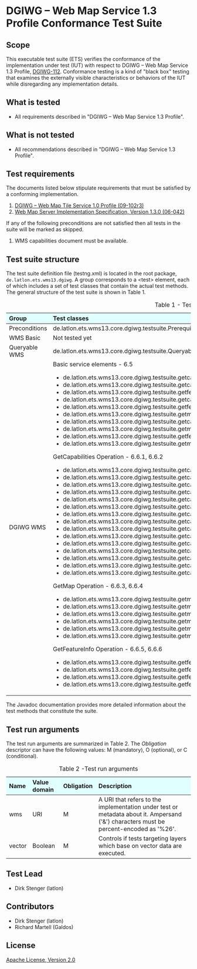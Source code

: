 
# DGIWG – Web Map Service 1.3 Profile Conformance Test Suite

## Scope

This executable test suite (ETS) verifies the conformance of the implementation under 
test (IUT) with respect to DGIWG – Web Map Service 1.3 Profile, [DGIWG-112](https://portal.dgiwg.org/files/?artifact_id=11514).
Conformance testing is a kind of "black box" testing that examines the externally 
visible characteristics or behaviors of the IUT while disregarding any implementation details.


## What is tested

  - All requirements described in "DGIWG – Web Map Service 1.3 Profile".


## What is not tested

  - All recommendations described in "DGIWG – Web Map Service 1.3 Profile".


## Test requirements

The documents listed below stipulate requirements that must be satisfied by a 
conforming implementation.

1. [DGIWG – Web Map Tile Service 1.0 Profile (09-102r3)](https://portal.opengeospatial.org/files/?artifact_id=66915)
2. [Web Map Server Implementation Specification, Version 1.3.0 (06-042)](http://portal.opengeospatial.org/files/?artifact_id=14416)

If any of the following preconditions are not satisfied then all tests in the 
suite will be marked as skipped.

1. WMS capabilities document must be available.


## Test suite structure

The test suite definition file (testng.xml) is located in the root package, 
`de.latlon.ets.wms13.dgiwg`. A group corresponds to a &lt;test&gt; element, each 
of which includes a set of test classes that contain the actual test methods. 
The general structure of the test suite is shown in Table 1.

<table>
  <caption>Table 1 - Test suite structure</caption>
  <thead>
    <tr style="text-align: left; background-color: LightCyan">
      <th>Group</th>
      <th>Test classes</th>
    </tr>
  </thead>
  <tbody>
    <tr>
      <td>Preconditions</td>
      <td>de.latlon.ets.wms13.core.dgiwg.testsuite.Prerequisites</td>
    </tr>
    <tr>
      <td>WMS Basic</td>
      <td>Not tested yet</td>
    </tr>
    <tr>
      <td>Queryable WMS</td>
      <td>de.latlon.ets.wms13.core.dgiwg.testsuite.QueryableWMS</td>
    </tr>
    <tr>
      <td>DGIWG WMS</td>
      <td>
        Basic service elements - 6.5
        <ul>
          <li>de.latlon.ets.wms13.core.dgiwg.testsuite.getcapabilities.ConfiguredOutputFormatTest</li>
          <li>de.latlon.ets.wms13.core.dgiwg.testsuite.getcapabilities.GetCapabilitiesOutputFormatTest</li>
          <li>de.latlon.ets.wms13.core.dgiwg.testsuite.getfeatureinfo.GetFeatureInfoOutputFormatTest</li>
          <li>de.latlon.ets.wms13.core.dgiwg.testsuite.getcapabilities.interactive.GetCapabilitiesInEnglishLanguageTest</li>
          <li>de.latlon.ets.wms13.core.dgiwg.testsuite.getfeatureinfo.interactive.GetFeatureInfoInEnglishLanguageTest</li>
          <li>de.latlon.ets.wms13.core.dgiwg.testsuite.getmap.GetMapOutputFormatTest</li>
          <li>de.latlon.ets.wms13.core.dgiwg.testsuite.getcapabilities.GetCapabilitiesLayerCrsTest</li>
          <li>de.latlon.ets.wms13.core.dgiwg.testsuite.getmap.GetMapLayerCrsTest</li>
          <li>de.latlon.ets.wms13.core.dgiwg.testsuite.getfeatureinfo.interactive.GetFeatureInfoExceptionInEnglishLanguageTest</li>
          <li>de.latlon.ets.wms13.core.dgiwg.testsuite.getmap.interactive.GetMapExceptionInEnglishLanguageTest</li>
        </ul>
        GetCapabilities Operation - 6.6.1, 6.6.2
        <ul>
          <li>de.latlon.ets.wms13.core.dgiwg.testsuite.getcapabilities.GetCapabilitiesRequestParameterTest</li>
          <li>de.latlon.ets.wms13.core.dgiwg.testsuite.getcapabilities.GetCapabilitiesContentTest</li>
          <li>de.latlon.ets.wms13.core.dgiwg.testsuite.getcapabilities.GetCapabilitiesAccessConstraintTest</li>
          <li>de.latlon.ets.wms13.core.dgiwg.testsuite.getcapabilities.GetCapabilitiesAbstractTest</li>
          <li>de.latlon.ets.wms13.core.dgiwg.testsuite.getcapabilities.GetCapabilitiesKeywordTest</li>
          <li>de.latlon.ets.wms13.core.dgiwg.testsuite.getcapabilities.GetCapabilitiesStyleTest</li>
          <li>de.latlon.ets.wms13.core.dgiwg.testsuite.getcapabilities.GetCapabilitiesLayerStyleTest</li>
          <li>de.latlon.ets.wms13.core.dgiwg.testsuite.getcapabilities.GetCapabilitiesMaxExtendTest</li>
          <li>de.latlon.ets.wms13.core.dgiwg.testsuite.getcapabilities.GetCapabilitiesLegendFormatTest</li>
          <li>de.latlon.ets.wms13.core.dgiwg.testsuite.getcapabilities.GetCapabilitiesLegendUrlTest</li>
          <li>de.latlon.ets.wms13.core.dgiwg.testsuite.getcapabilities.GetCapabilitiesLayerScaleDenominatorsTest</li>
          <li>de.latlon.ets.wms13.core.dgiwg.testsuite.getcapabilities.GetCapabilitiesMinMaxScaleDenominatorsTest</li>
          <li>de.latlon.ets.wms13.core.dgiwg.testsuite.getcapabilities.GetCapabilitiesFeatureListUrlTest</li>
          <li>de.latlon.ets.wms13.core.dgiwg.testsuite.getcapabilities.GetCapabilitiesDataUrlTest</li>
          <li>de.latlon.ets.wms13.core.dgiwg.testsuite.getcapabilities.GetCapabilitiesLayerAttributesTest</li>
        </ul>
        GetMap Operation - 6.6.3, 6.6.4
        <ul>
          <li>de.latlon.ets.wms13.core.dgiwg.testsuite.getmap.GetMapRequestParametersTest</li>
          <li>de.latlon.ets.wms13.core.dgiwg.testsuite.getmap.GetMapTransparencyTest</li>
          <li>de.latlon.ets.wms13.core.dgiwg.testsuite.getmap.GetMapInImageExceptionsTest</li>
          <li>de.latlon.ets.wms13.core.dgiwg.testsuite.getmap.GetMapBlankExceptionsTest</li>
          <li>de.latlon.ets.wms13.core.dgiwg.testsuite.getmap.GetMapMultiDimensionalDataTest</li>
          <li>de.latlon.ets.wms13.core.dgiwg.testsuite.getmap.GetMapDimensionsTest</li>
        </ul>
        GetFeatureInfo Operation - 6.6.5, 6.6.6
        <ul>
          <li>de.latlon.ets.wms13.core.dgiwg.testsuite.getfeatureinfo.GetFeatureInfoFeatureCountTest</li>
          <li>de.latlon.ets.wms13.core.dgiwg.testsuite.getfeatureinfo.GetFeatureInfoExceptionsTest</li>
          <li>de.latlon.ets.wms13.core.dgiwg.testsuite.getfeatureinfo.GetFeatureInfoInfoFormatTest</li>
          <li>de.latlon.ets.wms13.core.dgiwg.testsuite.getfeatureinfo.GetFeatureInfoUomTest</li>
        </ul>
      </td>
    </tr>
  </tbody>
</table>

The Javadoc documentation provides more detailed information about the test 
methods that constitute the suite.


## Test run arguments

The test run arguments are summarized in Table 2. The _Obligation_ descriptor can 
have the following values: M (mandatory), O (optional), or C (conditional).

<table>
  <caption>Table 2 -Test run arguments</caption>
  <thead>
    <tr style="text-align: left; background-color: LightCyan">
      <th>Name</th>
      <th>Value domain</th>
      <th>Obligation</th>
  	  <th>Description</th>
    </tr>
  </thead>
  <tbody>
    <tr>
      <td>wms</td>
      <td>URI</td>
      <td>M</td>
	  <td>A URI that refers to the implementation under test or metadata about it.
      Ampersand ('&amp;') characters must be percent-encoded as '%26'.</td>
    </tr>
	<tr>
      <td>vector</td>
      <td>Boolean</td>
      <td>M</td>
      <td>Controls if tests targeting layers which base on vector data are executed.</td>
    </tr>
  </tbody>
</table>


## Test Lead

  - Dirk Stenger (latlon)


##  Contributors

  - Dirk Stenger (latlon)
  - Richard Martell (Galdos)


##  License

[Apache License, Version 2.0](http://opensource.org/licenses/Apache-2.0 "Apache License")
